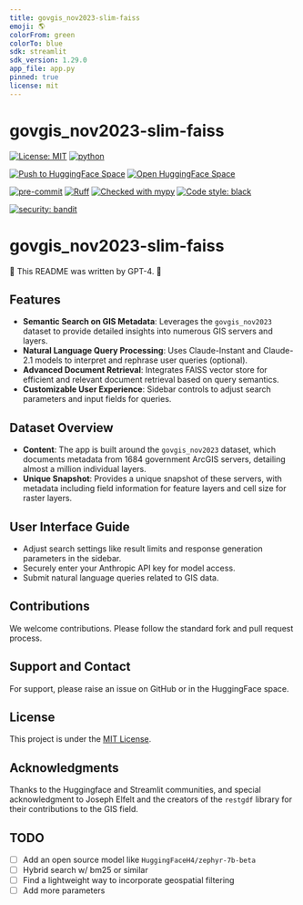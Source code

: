 ```yaml
---
title: govgis_nov2023-slim-faiss
emoji: 🌎
colorFrom: green
colorTo: blue
sdk: streamlit
sdk_version: 1.29.0
app_file: app.py
pinned: true
license: mit
---
```


# govgis_nov2023-slim-faiss

[![License: MIT](https://img.shields.io/badge/License-MIT-yellow.svg)](https://opensource.org/licenses/MIT)
[![python](https://img.shields.io/badge/Python-3.11-3776AB.svg?style=flat&logo=python&logoColor=white)](https://www.python.org)

[![Push to HuggingFace Space](https://github.com/joshuasundance-swca/govgis_nov2023-slim-faiss/actions/workflows/hf-space.yml/badge.svg)](https://github.com/joshuasundance-swca/govgis_nov2023-slim-faiss/actions/workflows/hf-space.yml)
[![Open HuggingFace Space](https://huggingface.co/datasets/huggingface/badges/raw/main/open-in-hf-spaces-sm.svg)](https://huggingface.co/spaces/joshuasundance/govgis_nov2023-slim-faiss)

[![pre-commit](https://img.shields.io/badge/pre--commit-enabled-brightgreen?logo=pre-commit&logoColor=white)](https://github.com/pre-commit/pre-commit)
[![Ruff](https://img.shields.io/endpoint?url=https://raw.githubusercontent.com/charliermarsh/ruff/main/assets/badge/v1.json)](https://github.com/charliermarsh/ruff)
[![Checked with mypy](http://www.mypy-lang.org/static/mypy_badge.svg)](http://mypy-lang.org/)
[![Code style: black](https://img.shields.io/badge/code%20style-black-000000.svg)](https://github.com/psf/black)

[![security: bandit](https://img.shields.io/badge/security-bandit-yellow.svg)](https://github.com/PyCQA/bandit)


# govgis_nov2023-slim-faiss

🤖 This README was written by GPT-4. 🤖

## Features

- **Semantic Search on GIS Metadata**: Leverages the `govgis_nov2023` dataset to provide detailed insights into numerous GIS servers and layers.
- **Natural Language Query Processing**: Uses Claude-Instant and Claude-2.1 models to interpret and rephrase user queries (optional).
- **Advanced Document Retrieval**: Integrates FAISS vector store for efficient and relevant document retrieval based on query semantics.
- **Customizable User Experience**: Sidebar controls to adjust search parameters and input fields for queries.

## Dataset Overview

- **Content**: The app is built around the `govgis_nov2023` dataset, which documents metadata from 1684 government ArcGIS servers, detailing almost a million individual layers.
- **Unique Snapshot**: Provides a unique snapshot of these servers, with metadata including field information for feature layers and cell size for raster layers.

## User Interface Guide

- Adjust search settings like result limits and response generation parameters in the sidebar.
- Securely enter your Anthropic API key for model access.
- Submit natural language queries related to GIS data.

## Contributions

We welcome contributions. Please follow the standard fork and pull request process.

## Support and Contact

For support, please raise an issue on GitHub or in the HuggingFace space.

## License

This project is under the [MIT License](LICENSE.md).

## Acknowledgments

Thanks to the Huggingface and Streamlit communities, and special acknowledgment to Joseph Elfelt and the creators of the `restgdf` library for their contributions to the GIS field.


## TODO
- [ ] Add an open source model like `HuggingFaceH4/zephyr-7b-beta`
- [ ] Hybrid search w/ bm25 or similar
- [ ] Find a lightweight way to incorporate geospatial filtering
- [ ] Add more parameters
